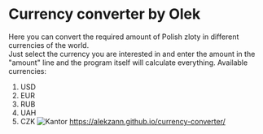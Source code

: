 # Currency converter by Olek
Here you can convert the required amount of Polish zloty in different currencies of the world.  
Just select the currency you are interested in and enter the amount in the "amount" line and the program itself will calculate everything.
Available currencies:
1. USD
2. EUR
3. RUB
4. UAH
5. CZK
![Kantor](https://github.com/Alekzann/currency-converter/assets/134525143/3edbb55e-e419-4758-b4c7-78f599cf2929)
 https://alekzann.github.io/currency-converter/
